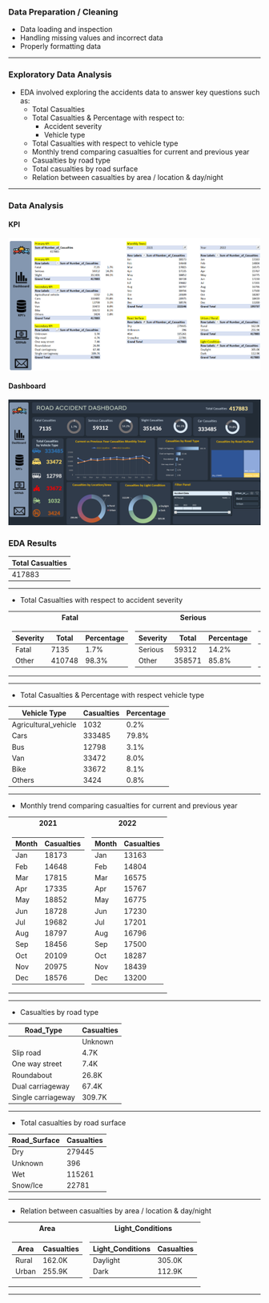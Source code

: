 ### Data Preparation / Cleaning
* Data loading and inspection
* Handling missing values and incorrect data
* Properly formatting data

---

### Exploratory Data Analysis
* EDA involved exploring the accidents data to answer key questions such as:
    * Total Casualties
    * Total Casualties & Percentage with respect to:
        * Accident severity
        * Vehicle type
    * Total Casualties with respect to vehicle type
    * Monthly trend comparing casualties for current and previous year
    * Casualties by road type
    * Total casualties by road surface
    * Relation between casualties by area / location & day/night

---

### Data Analysis
#### KPI
![KPI](KPI.png)

#### Dashboard
![Dashboard](Dashboard.png)

### EDA Results
|Total Casualties|
|---|
|417883|

---

* Total Casualties with respect to accident severity
<table>
<tr><th>Fatal</th><th>Serious</th><th>Slight</th></tr>
<tr><td>

|Severity|Total|Percentage|
|--|--|--|
|Fatal|7135|1.7%|
|Other|410748|98.3%|

</td><td>

|Severity|Total|Percentage|
|--|--|--|
|Serious|59312|14.2%|
|Other|358571|85.8%|

</td><td>

|Severity|Total|Percentage|
|--|--|--|
|Slight|351436|84.1%|
|Other|66447|15.9%|
</td></tr></table>

---

* Total Casualties & Percentage with respect vehicle type

|Vehicle Type|Casualties|Percentage|
|---|---|---|
|Agricultural_vehicle|1032|0.2%|
|Cars|333485|79.8%|
|Bus|12798|3.1%|
|Van|33472|8.0%|
|Bike|33672|8.1%|
|Others|3424|0.8%|

---

* Monthly trend comparing casualties for current and previous year
<table>
<tr><th>2021</th><th>2022</th></tr>
<tr><td>

|Month|Casualties|
|---|---|
|Jan|18173|
|Feb|14648|
|Mar|17815|
|Apr|17335|
|May|18852|
|Jun|18728|
|Jul|19682|
|Aug|18797|
|Sep|18456|
|Oct|20109|
|Nov|20975|
|Dec|18576|

</td><td>

|Month|Casualties|
|---|---|
|Jan|13163|
|Feb|14804|
|Mar|16575|
|Apr|15767|
|May|16775|
|Jun|17230|
|Jul|17201|
|Aug|16796|
|Sep|17500|
|Oct|18287|
|Nov|18439|
|Dec|13200|
</td></tr></table>

---

* Casualties by road type

|Road_Type|Casualties|
|---|---|
||Unknown|1.9K|
|Slip road|4.7K|
|One way street|7.4K|
|Roundabout|26.8K|
|Dual carriageway|67.4K|
|Single carriageway|309.7K|

---

* Total casualties by road surface

|Road_Surface|Casualties|
|---|---|
|Dry|279445|
|Unknown|396|
|Wet|115261|
|Snow/Ice|22781|

---

* Relation between casualties by area / location & day/night
<table>
<tr><th>Area</th><th>Light_Conditions</th></tr>
<tr><td>

|Area|Casualties|
|---|---|
|Rural|162.0K|
|Urban|255.9K|

</td><td>

|Light_Conditions|Casualties|
|---|---|
|Daylight|305.0K|
|Dark|112.9K|

</td></tr></table>

---